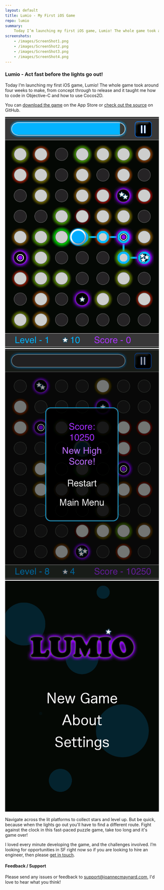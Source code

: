 ```yaml
---
layout: default
title: Lumio - My First iOS Game
repo: lumio
summary: 
    Today I’m launching my first iOS game, Lumio! The whole game took around four weeks to make, from concept through to release and it taught me how to code in Objective-C and how to use Cocos2D. 
screenshots:
    - /images/ScreenShot1.png
    - /images/ScreenShot2.png
    - /images/ScreenShot3.png
    - /images/ScreenShot4.png
---
```


### Lumio - Act fast before the lights go out!

Today I’m launching my first iOS game, Lumio! The whole game took around four weeks to make, from concept through to release and it taught me how to code in Objective-C and how to use Cocos2D.

You can [download the game](https://itunes.apple.com/us/app/lumio/id608072046) on the App Store or [check out the source](https://github.com/joannecdyer/lumio) on GitHub.

<img class="screenshot" src="/images/ScreenShot1.png" alt="Screenshot">
<img class="screenshot" src="/images/ScreenShot2.png" alt="Screenshot">
<img class="screenshot" src="/images/ScreenShot3.png" alt="Screenshot">

Navigate across the lit platforms to collect stars and level up. But be quick, because when the lights go out you'll have to find a different route. Fight against the clock in this fast-paced puzzle game, take too long and it's game over!

I loved every minute developing the game, and the challenges involved. I’m looking for opportunities in SF right now so if you are looking to hire an engineer, then please [get in touch](mailto:support@joannecmaynard.com).


#### Feedback / Support

Please send any issues or feedback to <support@joannecmaynard.com>, I'd love to hear what you think!
